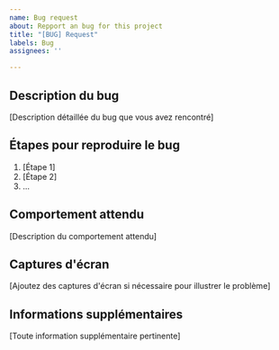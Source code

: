 ```yaml
---
name: Bug request
about: Repport an bug for this project
title: "[BUG] Request"
labels: Bug
assignees: ''

---
```


## Description du bug
[Description détaillée du bug que vous avez rencontré]

## Étapes pour reproduire le bug
1. [Étape 1]
2. [Étape 2]
3. ...

## Comportement attendu
[Description du comportement attendu]

## Captures d'écran
[Ajoutez des captures d'écran si nécessaire pour illustrer le problème]

## Informations supplémentaires
[Toute information supplémentaire pertinente]
